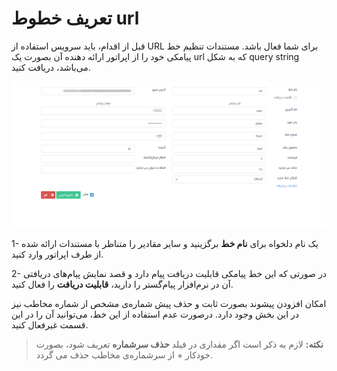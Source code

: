 # تعریف خطوط url


 قبل از اقدام، باید سرویس استفاده از URL برای شما فعال باشد. مستندات تنظیم خط پیامکی خود را از اپراتور ارائه دهنده آن بصورت یک url که به شکل query string می‌باشد، دریافت کنید.

![](sms5.png)

 1- یک نام دلخواه برای **نام خط** برگزینید و سایر مقادیر را متناظر با مستندات ارائه شده از طرف اپراتور وارد کنید.

 2- در صورتی که این خط پیامکی قابلیت دریافت پیام دارد و قصد نمایش پیام‌های دریافتی آن در نرم‌افزار پیام‌گستر را دارید، **قابلیت دریافت** را فعال کنید.

امکان افزودن پیشوند بصورت ثابت و حذف پیش شماره‌ی مشخص از شماره مخاطب نیز در این بخش وجود دارد. درصورت عدم استفاده از این خط، می‌توانید آن را در این قسمت غیرفعال کنید.

> **نکته:** لازم به ذکر است اگر مقداری در فیلد **حذف سرشماره** تعریف شود، بصورت خودکار + از سرشماره‌ی مخاطب حذف می گردد.


